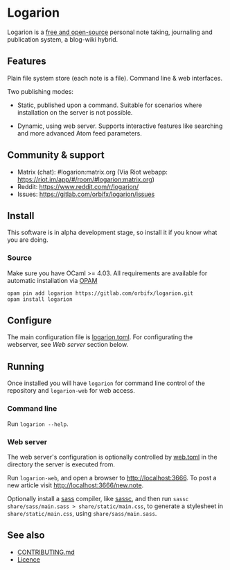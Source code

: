 # Logarion

Logarion is a [free and open-source](https://joinup.ec.europa.eu/software/page/eupl) personal note taking, journaling and publication system, a blog-wiki hybrid.

## Features

Plain file system store (each note is a file).
Command line & web interfaces.

Two publishing modes:

- Static, published upon a command.
  Suitable for scenarios where installation on the server is not possible.

- Dynamic, using web server. 
  Supports interactive features like searching and more advanced Atom feed parameters.

## Community & support

- Matrix (chat): #logarion:matrix.org (Via Riot webapp: https://riot.im/app/#/room/#logarion:matrix.org)
- Reddit: https://www.reddit.com/r/logarion/
- Issues: https://gitlab.com/orbifx/logarion/issues

## Install

This software is in alpha development stage, so install it if you know what you are doing.

### Source

Make sure you have OCaml >= 4.03.
All requirements are available for automatic installation via [OPAM](https://opam.ocaml.org/)

	opam pin add logarion https://gitlab.com/orbifx/logarion.git
	opam install logarion

## Configure

The main configuration file is [logarion.toml](logarion.toml).
For configurating the webserver, see _Web server_ section below.

## Running

Once installed you will have `logarion` for command line control of the repository and `logarion-web` for web access.

### Command line

Run `logarion --help`.

### Web server

The web server's configuration is optionally controlled by [web.toml](web.toml) in the directory the server is executed from.

Run `logarion-web`, and open a browser to <http://localhost:3666>.
To post a new article visit <http://localhost:3666/new.note>.

Optionally install a [sass](http://sass-lang.com/) compiler, like [sassc](http://sass-lang.com/libsass#sassc), and then run `sassc share/sass/main.sass > share/static/main.css`, to generate a stylesheet in `share/static/main.css`, using `share/sass/main.sass`.

## See also

- [CONTRIBUTING.md](CONTRIBUTING.md)
- [Licence](https://joinup.ec.europa.eu/software/page/eupl)
